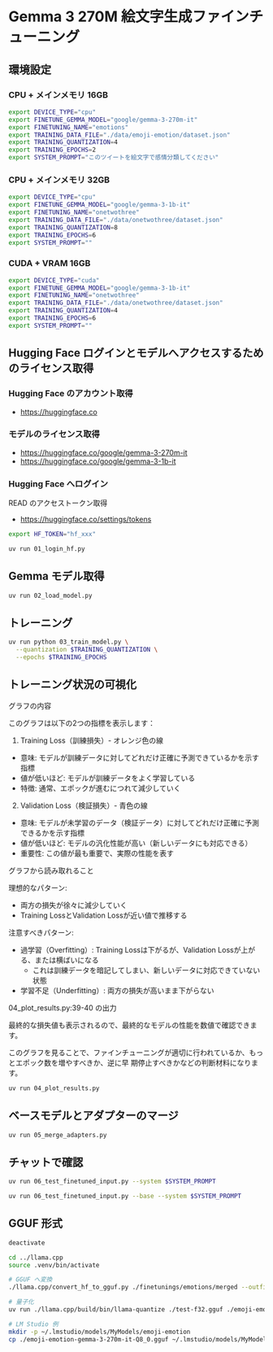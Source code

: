 # Gemma 3 270M 絵文字生成ファインチューニング

## 環境設定

### CPU + メインメモリ 16GB

```bash
export DEVICE_TYPE="cpu"
export FINETUNE_GEMMA_MODEL="google/gemma-3-270m-it"
export FINETUNING_NAME="emotions"
export TRAINING_DATA_FILE="./data/emoji-emotion/dataset.json"
export TRAINING_QUANTIZATION=4
export TRAINING_EPOCHS=2
export SYSTEM_PROMPT="このツイートを絵文字で感情分類してください"
```

### CPU + メインメモリ 32GB

```bash
export DEVICE_TYPE="cpu"
export FINETUNE_GEMMA_MODEL="google/gemma-3-1b-it"
export FINETUNING_NAME="onetwothree"
export TRAINING_DATA_FILE="./data/onetwothree/dataset.json"
export TRAINING_QUANTIZATION=8
export TRAINING_EPOCHS=6
export SYSTEM_PROMPT=""
```

### CUDA + VRAM 16GB

```bash
export DEVICE_TYPE="cuda"
export FINETUNE_GEMMA_MODEL="google/gemma-3-1b-it"
export FINETUNING_NAME="onetwothree"
export TRAINING_DATA_FILE="./data/onetwothree/dataset.json"
export TRAINING_QUANTIZATION=4
export TRAINING_EPOCHS=6
export SYSTEM_PROMPT=""
```

## Hugging Face ログインとモデルへアクセスするためのライセンス取得

### Hugging Face のアカウント取得

- https://huggingface.co

### モデルのライセンス取得

- https://huggingface.co/google/gemma-3-270m-it
- https://huggingface.co/google/gemma-3-1b-it

### Hugging Face へログイン

READ のアクセストークン取得

- https://huggingface.co/settings/tokens

```bash
export HF_TOKEN="hf_xxx"
```

```bash
uv run 01_login_hf.py
```

## Gemma モデル取得

```bash
uv run 02_load_model.py
```

## トレーニング

```bash
uv run python 03_train_model.py \
  --quantization $TRAINING_QUANTIZATION \
  --epochs $TRAINING_EPOCHS
```

## トレーニング状況の可視化

  グラフの内容

  このグラフは以下の2つの指標を表示します：

  1. Training Loss（訓練損失）- オレンジ色の線

  - 意味: モデルが訓練データに対してどれだけ正確に予測できているかを示す指標
  - 値が低いほど: モデルが訓練データをよく学習している
  - 特徴: 通常、エポックが進むにつれて減少していく

  2. Validation Loss（検証損失）- 青色の線

  - 意味: モデルが未学習のデータ（検証データ）に対してどれだけ正確に予測できるかを示す指標
  - 値が低いほど: モデルの汎化性能が高い（新しいデータにも対応できる）
  - 重要性: この値が最も重要で、実際の性能を表す

  グラフから読み取れること

  理想的なパターン:
  - 両方の損失が徐々に減少していく
  - Training LossとValidation Lossが近い値で推移する

  注意すべきパターン:
  - 過学習（Overfitting）: Training Lossは下がるが、Validation Lossが上がる、または横ばいになる
    - これは訓練データを暗記してしまい、新しいデータに対応できていない状態
  - 学習不足（Underfitting）: 両方の損失が高いまま下がらない

  04_plot_results.py:39-40 の出力

  最終的な損失値も表示されるので、最終的なモデルの性能を数値で確認できます。

  このグラフを見ることで、ファインチューニングが適切に行われているか、もっとエポック数を増やすべきか、逆に早
  期停止すべきかなどの判断材料になります。


```bash
uv run 04_plot_results.py
```

## ベースモデルとアダプターのマージ

```bash
uv run 05_merge_adapters.py
```

## チャットで確認

```bash
uv run 06_test_finetuned_input.py --system $SYSTEM_PROMPT
```

```bash
uv run 06_test_finetuned_input.py --base --system $SYSTEM_PROMPT
```

## GGUF 形式

```bash
deactivate

cd ../llama.cpp
source .venv/bin/activate

# GGUF へ変換
./llama.cpp/convert_hf_to_gguf.py ./finetunings/emotions/merged --outfile ./test-f32.gguf

# 量子化
uv run ./llama.cpp/build/bin/llama-quantize ./test-f32.gguf ./emoji-emotion-gemma-3-270m-it-Q8_0.gguf Q8_0
```

```bash
# LM Studio 例
mkdir -p ~/.lmstudio/models/MyModels/emoji-emotion
cp ./emoji-emotion-gemma-3-270m-it-Q8_0.gguf ~/.lmstudio/models/MyModels/emoji-emotion/
```
